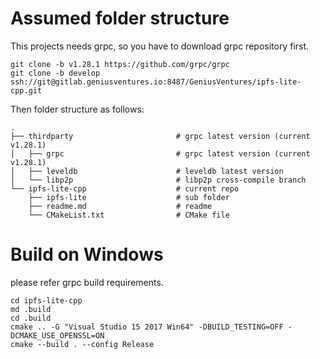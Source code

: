 # Assumed folder structure
This projects needs grpc, so you have to download grpc repository first.

    git clone -b v1.28.1 https://github.com/grpc/grpc
    git clone -b develop ssh://git@gitlab.geniusventures.io:8487/GeniusVentures/ipfs-lite-cpp.git

Then folder structure as follows:

    .
    ├── thirdparty                       # grpc latest version (current v1.28.1)
    │   ├── grpc                         # grpc latest version (current v1.28.1)
    │   ├── leveldb                      # leveldb latest version
    │   └── libp2p                       # libp2p cross-compile branch
    └── ipfs-lite-cpp                    # current repo
        ├── ipfs-lite                    # sub folder
        ├── readme.md                    # readme
        └── CMakeList.txt                # CMake file

# Build on Windows
please refer grpc build requirements.

    cd ipfs-lite-cpp
    md .build
    cd .build
    cmake .. -G "Visual Studio 15 2017 Win64" -DBUILD_TESTING=OFF -DCMAKE_USE_OPENSSL=ON
    cmake --build . --config Release

